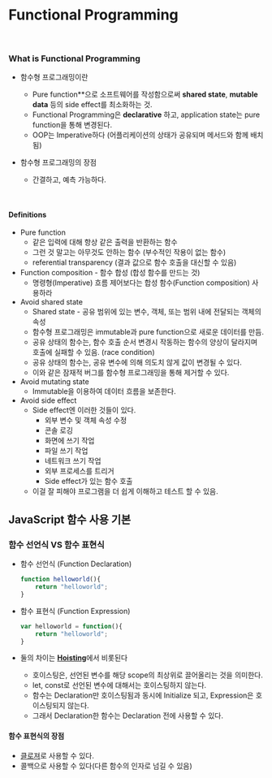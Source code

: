 # Functional Programming 

<br>

### What is Functional Programming

- 함수형 프로그래밍이란 
  - Pure function**으로 소프트웨어를 작성함으로써 **shared state**, **mutable data** 등의 side effect를 최소화하는 것.
  - Functional Programming은 **declarative** 하고, application state는 pure function을 통해 변경된다.
  - OOP는 Imperative하다 (어플리케이션의 상태가 공유되며 메서드와 함께 배치됨)

- 함수형 프로그래밍의 장점
  - 간결하고, 예측 가능하다.

<br>

#### Definitions

- Pure function
  - 같은 입력에 대해 항상 같은 출력을 반환하는 함수
  - 그런 것 말고는 아무것도 안하는 함수 (부수적인 작용이 없는 함수)
  - referential transparency (결과 값으로 함수 호출을 대신할 수 있음)
- Function composition - 함수 합성 (합성 함수를 만드는 것)
  - 명령형(Imperative) 흐름 제어보다는 합성 함수(Function composition) 사용하라
- Avoid shared state
  - Shared state - 공유 범위에 있는 변수, 객체, 또는 범위 내에 전달되는 객체의 속성
  - 함수형 프로그래밍은 immutable과 pure function으로 새로운 데이터를 만듬.
  - 공유 상태의 함수는, 함수 호출 순서 변경시 작동하는 함수의 양상이 달라지며 호출에 실패할 수 있음. (race condition)
  - 공유 상태의 함수는, 공유 변수에 의해 의도치 않게 값이 변경될 수 있다.
  - 이와 같은 잠재적 버그를 함수형 프로그래밍을 통해 제거할 수 있다.
- Avoid mutating state
  - Immutable을 이용하여 데이터 흐름을 보존한다.
- Avoid side effect
  - Side effect엔 이러한 것들이 있다.
    - 외부 변수 및 객체 속성 수정
    - 콘솔 로깅
    - 화면에 쓰기 작업
    - 파일 쓰기 작업
    - 네트워크 쓰기 작업
    - 외부 프로세스를 트리거
    - Side effect가 있는 함수 호출
  - 이걸 잘 피해야 프로그램을 더 쉽게 이해하고 테스트 할 수 있음.



## JavaScript 함수 사용 기본



### 함수 선언식 VS 함수 표현식

- 함수 선언식 (Function Declaration)

  ```javascript
  function helloworld(){
      return "helloworld";
  }
  ```

- 함수 표현식 (Function Expression)

  ```javascript
  var helloworld = function(){
      return "helloworld";
  }
  ```

- 둘의 차이는 [**Hoisting**](https://github.com/riverandeye/Investment/Programming_Languages/JavaScript/Functional_Programming/Hoisting)에서 비롯된다
  - 호이스팅은, 선언된 변수를 해당 scope의 최상위로 끌어올리는 것을 의미한다.
  - let, const로 선언된 변수에 대해서는 호이스팅하지 않는다.
  - 함수는 Declaration만 호이스팅됨과 동시에 Initialize 되고, Expression은 호이스팅되지 않는다.
  - 그래서 Declaration한 함수는 Declaration 전에 사용할 수 있다.



#### 함수 표현식의 장점

- [클로져](https://github.com/riverandeye/Investment/Programming_Languages/JavaScript/Functional_Programming/Closure)로 사용할 수 있다.
- 콜백으로 사용할 수 있다(다른 함수의 인자로 넘길 수 있음)